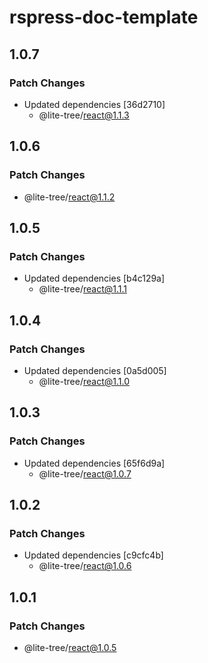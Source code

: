 # rspress-doc-template

## 1.0.7

### Patch Changes

- Updated dependencies [36d2710]
  - @lite-tree/react@1.1.3

## 1.0.6

### Patch Changes

- @lite-tree/react@1.1.2

## 1.0.5

### Patch Changes

- Updated dependencies [b4c129a]
  - @lite-tree/react@1.1.1

## 1.0.4

### Patch Changes

- Updated dependencies [0a5d005]
  - @lite-tree/react@1.1.0

## 1.0.3

### Patch Changes

- Updated dependencies [65f6d9a]
  - @lite-tree/react@1.0.7

## 1.0.2

### Patch Changes

- Updated dependencies [c9cfc4b]
  - @lite-tree/react@1.0.6

## 1.0.1

### Patch Changes

- @lite-tree/react@1.0.5
